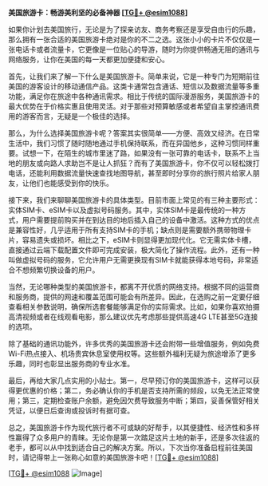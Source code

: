 **美国旅游卡：畅游美利坚的必备神器 [[TG💪+ @esim1088](https://t.me/s/esim1088)]**

如果你计划去美国旅行，无论是为了探亲访友、商务考察还是享受自由行的乐趣，那么拥有一张合适的美国旅游卡绝对是你的不二之选。这张小小的卡片不仅仅是一张电话卡或者流量卡，它更像是一位贴心的导游，随时为你提供畅通无阻的通讯与网络服务，让你在美国的每一天都更加便捷和安心。

首先，让我们来了解一下什么是美国旅游卡。简单来说，它是一种专门为短期前往美国的游客设计的移动通信产品。这类卡通常包含通话、短信以及数据流量等多重功能，满足你在旅途中各种通讯需求。相比于传统的国际漫游服务，美国旅游卡的最大优势在于价格实惠且使用灵活。对于那些对预算敏感或者希望自主掌控通讯费用的游客而言，无疑是一个极佳的选择。

那么，为什么选择美国旅游卡呢？答案其实很简单——方便、高效又经济。在日常生活中，我们习惯了随时随地通过手机保持联系，而在异国他乡，这种习惯同样重要。试想一下，在陌生的城市里迷了路，如果没有一张可靠的电话卡，联系不上当地的朋友或向路人求助岂不是让人抓狂？而有了美国旅游卡，你不仅可以轻松拨打电话，还能利用数据流量快速查找地图导航，甚至即时分享你的旅行照片给家人朋友，让他们也能感受到你的快乐。

接下来，我们来聊聊美国旅游卡的具体类型。目前市面上常见的有三种主要形式：实体SIM卡、eSIM卡以及虚拟号码服务。其中，实体SIM卡是最传统的一种方式，用户需要提前购买并在到达目的地后插入自己的设备中激活。这种方式的优点是兼容性好，几乎适用于所有支持SIM卡的手机；缺点则是需要额外携带物理卡片，容易遗失或损坏。相比之下，eSIM卡则显得更加现代化。它无需实体卡槽，直接通过云端下载配置文件即可完成安装，极大简化了操作流程。此外，还有一种叫做虚拟号码的服务，它允许用户无需更换现有SIM卡就能获得本地号码，非常适合不想频繁切换设备的用户。

当然，无论哪种类型的美国旅游卡，都离不开优质的网络支持。根据不同的运营商和服务商，提供的网速和覆盖范围可能会有所差异。因此，在选购之前一定要仔细查看相关参数说明，确保所选套餐能够满足你的实际需求。比如，如果你喜欢拍摄高清视频或者在线观看电影，那么建议优先考虑那些提供高速4G LTE甚至5G连接的选项。

除了基础的通讯功能外，许多优秀的美国旅游卡还会附带一些增值服务，例如免费Wi-Fi热点接入、机场贵宾休息室使用权等。这些额外福利无疑为旅途增添了更多乐趣，同时也彰显出服务商的专业水准。

最后，再给大家几点实用的小贴士。第一，尽早预订你的美国旅游卡，这样可以获得更优惠的价格；第二，务必确认你的手机是否支持所需的频段，以免无法正常使用；第三，定期检查账户余额，避免因欠费导致服务中断；第四，妥善保管好相关凭证，以便日后查询或投诉时有据可查。

总之，美国旅游卡作为现代旅行者不可或缺的好帮手，以其便捷性、经济性和多样性赢得了众多用户的青睐。无论你是第一次踏足这片土地的新手，还是多次往返的老手，都可以从中找到适合自己的解决方案。所以，下次当你准备启程前往美国时，请记得带上一张称心如意的美国旅游卡吧！[[TG💪+ @esim1088](https://t.me/s/esim1088)]

[[TG💪+ @esim1088](https://t.me/s/esim1088) ![Image](https://i.postimg.cc/4NQfJmqS/Snipaste-2025-05-13-00-14-12.png)]